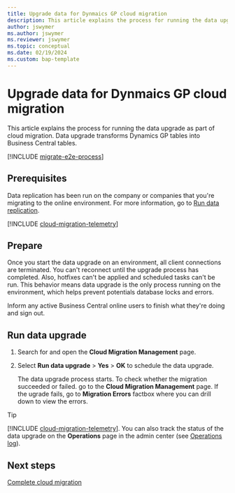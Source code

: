 ```yaml
---
title: Upgrade data for Dynmaics GP cloud migration
description: This article explains the process for running the data upgrade as part of Dynamics GP cloud migration. 
author: jswymer
ms.author: jswymer
ms.reviewer: jswymer 
ms.topic: conceptual 
ms.date: 02/19/2024
ms.custom: bap-template 
---
```

# Upgrade data for Dynmaics GP cloud migration

This article explains the process for running the data upgrade as part of cloud migration. Data upgrade transforms Dynamics GP tables into Business Central tables.

[!INCLUDE [migrate-e2e-process](../developer/includes/migrate-e2e-process-gp.md)]

## Prerequisites

Data replication has been run on the company or companies that you're migrating to the online environment. For more information, go to [Run data replication](migrate-data-replication-run.md).

[!INCLUDE [cloud-migration-telemetry](../includes/bc-cloud-migrate-replicate-all-before-upgrade.md)]

## Prepare

Once you start the data upgrade on an environment, all client connections are terminated. You can't reconnect until the upgrade process has completed. Also, hotfixes can't be applied and scheduled tasks can't be run. This behavior means data upgrade is the only process running on the environment, which helps prevent potentials database locks and errors.

Inform any active Business Central online users to finish what they're doing and sign out.

## Run data upgrade

1. Search for and open the **Cloud Migration Management** page.
2. Select **Run data upgrade** > **Yes** > **OK** to schedule the data upgrade.

   The data upgrade process starts. To check whether the migration succeeded or failed. go to the **Cloud Migration Management** page.  If the ugrade fails, go to **Migration Errors** factbox where you can drill down to view the errors.

> [!TIP]
> [!INCLUDE [cloud-migration-telemetry](../developer/includes/cloud-migration-telemetry.md)]. You can also track the status of the data upgrade on the **Operations** page in the admin center (see [Operations log](tenant-admin-center-environments.md#opslog)).

## Next steps

[Complete cloud migration](migration-finish-gp.md)  

